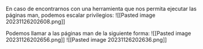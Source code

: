 En caso de encontrarnos con una herramienta que nos permita ejecutar las páginas man, podemos escalar privilegios:
![[Pasted image 20231126202608.png]]

Podemos llamar a las páginas man de la siguiente forma:
![[Pasted image 20231126202656.png]]
![[Pasted image 20231126202636.png]]
